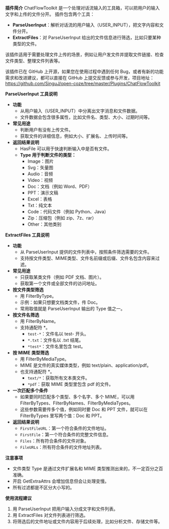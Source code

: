 **插件简介**
ChatFlowToolkit 是一个处理对话流输入的工具箱，可以把用户的输入文字和上传的文件分开。
插件包含两个工具：

- **ParseUserInput**：解析对话流的用户输入（USER_INPUT），把文字内容和文件分开。
- **ExtractFiles**：对 ParseUserInput 给出的文件信息进行筛选，比如只要某种类型的文件。

该插件适用于需要处理文件上传的场景，例如让用户发文件并提取文件链接、检查文件类型、整理文件列表等。

该插件已在 GitHub 上开源，如果您在使用过程中遇到任何 Bug，或者有新的功能需求和改进建议，都可以直接在 GitHub 上提交反馈或参与开发，项目地址：https://github.com/SinguJ/open-coze/tree/master/Plugins/ChatFlowToolkit

**ParseUserInput 工具说明**

- **功能**
  - 从用户输入（USER_INPUT）中分离出文字消息和文件数据。
  - 文件数据会包含很多属性，比如文件名、类型、大小、过期时间等。
- **常见用途**
  - 判断用户有没有上传文件。
  - 获取文件的详细信息，例如大小、扩展名、上传时间等。
- **返回结果说明**
  - HasFile 可以用于快速判断输入中是否有文件。
  - **Type 用于判断文件的类型：**
    - Image：图片
    - Svg：矢量图
    - Audio：音频
    - Video：视频
    - Doc：文档（例如 Word、PDF）
    - PPT：演示文稿
    - Excel：表格
    - Txt：纯文本
    - Code：代码文件（例如 Python、Java）
    - Zip：压缩包（例如 zip、7z、rar）
    - Other：其他类别



**ExtractFiles 工具说明**

- **功能**
  - 从 ParseUserInput 提供的文件列表中，按照条件筛选需要的文件。
  - 支持按文件类型、MIME类型、文件名前缀或后缀、文件名包含内容来过滤。
- **常见用途**
  - 只获取某类文件（例如 PDF 文档、图片）。
  - 获取第一个文件或全部文件的访问地址。
- **按文件类型筛选**
  - 用 FilterByType。
  - 示例：如果只想要文档类文件，传 Doc。
  - 常用取值就是 ParseUserInput 输出的 Type 值之一。
- **按文件名筛选**
  - 用 FilterByName。
  - 支持通配符 *。
    - `test-*`：文件名以 test- 开头。
    - `*.txt`：文件名以 .txt 结尾。
    - `*test*`：文件名里包含 test。
- **按 MIME 类型筛选**
  - 用 FilterByMediaType。
  - MIME 是文件的真实媒体类型，例如 text/plain、application/pdf。
  - 也支持通配符 *。
    - `text/*`：获取所有文本类文件。
    - `*pdf`：获取 MIME 类型里包含 pdf 的文件。
- **一次匹配多个条件**
  - 如果要同时匹配多个类型、多个名字、多个 MIME，可以用 FilterByTypes、FilterByNames、FilterByMediaTypes。
  - 这些参数需要传多个值，例如同时要 Doc 和 PPT 文件，就可以在 FilterByTypes 里写两个值：Doc 和 PPT。
- **返回结果说明**
  - `FirstFileURL`：第一个符合条件的文件地址。
  - `FirstFile`：第一个符合条件的完整文件信息。
  - `Files`：所有符合条件的文件对象。
  - `FileURLs`：所有符合条件的文件地址列表。



**注意事项**

- 文件类型 Type 是通过文件扩展名和 MIME 类型推测出来的，不一定百分之百准确。
- 开启 GetExtraAttrs 会增加信息但会让处理变慢。
- 所有过滤都是不区分大小写的。



**使用流程建议**

1. 用 ParseUserInput 把用户输入分成文字和文件列表。
2. 用 ExtractFiles 对文件列表进行筛选。
3. 将筛选后的文件地址或文件内容用于后续处理，比如分析文件、存储文件等。
